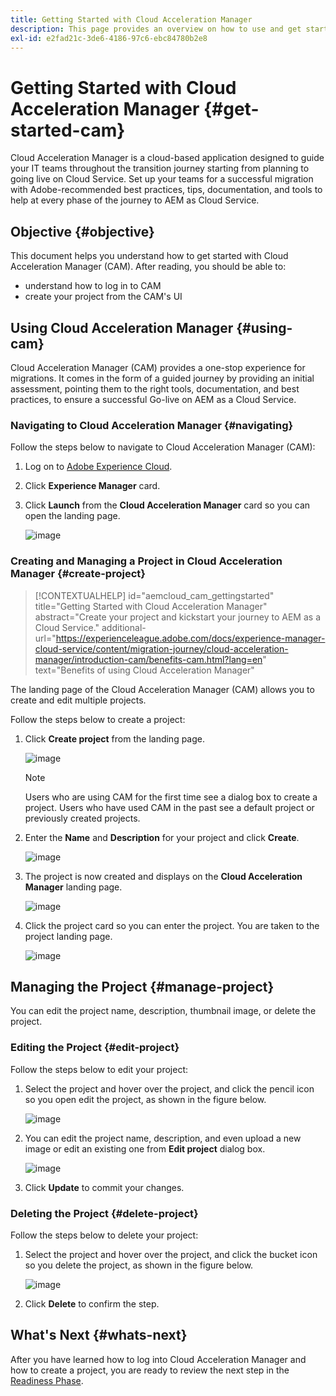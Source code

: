 ```yaml
---
title: Getting Started with Cloud Acceleration Manager
description: This page provides an overview on how to use and get started with Cloud Acceleration Manager.
exl-id: e2fad21c-3de6-4186-97c6-ebc84780b2e8
---
```

# Getting Started with Cloud Acceleration Manager {#get-started-cam}

Cloud Acceleration Manager is a cloud-based application designed to guide your IT teams throughout the transition journey starting from planning to going live on Cloud Service. Set up your teams for a successful migration with Adobe-recommended best practices, tips, documentation, and tools to help at every phase of the journey to AEM as Cloud Service.

## Objective {#objective}

This document helps you understand how to get started with Cloud Acceleration Manager (CAM). After reading, you should be able to:

* understand how to log in to CAM 
* create your project from the CAM's UI

## Using Cloud Acceleration Manager {#using-cam}

Cloud Acceleration Manager (CAM) provides a one-stop experience for migrations. It comes in the form of a guided journey by providing an initial assessment, pointing them to the right tools, documentation, and best practices, to ensure a successful Go-live on AEM as a Cloud Service.

### Navigating to Cloud Acceleration Manager {#navigating}

Follow the steps below to navigate to Cloud Acceleration Manager (CAM):

1. Log on to [Adobe Experience Cloud](https://experience.adobe.com).

1. Click **Experience Manager** card.

1. Click **Launch** from the **Cloud Acceleration Manager** card so you can open the landing page.

    ![image](/help/journey-migration/cloud-acceleration-manager/assets/cam-1.png)

### Creating and Managing a Project in Cloud Acceleration Manager {#create-project}

>[!CONTEXTUALHELP]
>id="aemcloud_cam_gettingstarted"
>title="Getting Started with Cloud Acceleration Manager"
>abstract="Create your project and kickstart your journey to AEM as a Cloud Service."
>additional-url="https://experienceleague.adobe.com/docs/experience-manager-cloud-service/content/migration-journey/cloud-acceleration-manager/introduction-cam/benefits-cam.html?lang=en" text="Benefits of using Cloud Acceleration Manager"

The landing page of the Cloud Acceleration Manager (CAM) allows you to create and edit multiple projects.

Follow the steps below to create a project:

1. Click **Create project** from the landing page.

   ![image](/help/journey-migration/cloud-acceleration-manager/assets/cam-2.png)

   >[!NOTE]
   >Users who are using CAM for the first time see a dialog box to create a project. Users who have used CAM in the past see a default project or previously created projects.

1. Enter the **Name** and **Description** for your project and click **Create**.

   ![image](/help/journey-migration/cloud-acceleration-manager/assets/cam-3.png)

1. The project is now created and displays on the **Cloud Acceleration Manager** landing page.

   ![image](/help/journey-migration/cloud-acceleration-manager/assets/cam-landing.png)
   
1. Click the project card so you can enter the project. You are taken to the project landing page.

   ![image](/help/journey-migration/cloud-acceleration-manager/assets/cam-5.png)

## Managing the Project {#manage-project}

You can edit the project name, description, thumbnail image, or delete the project.

### Editing the Project {#edit-project}

Follow the steps below to edit your project:

1. Select the project and hover over the project, and click the pencil icon so you open edit the project, as shown in the figure below.

   ![image](/help/journey-migration/cloud-acceleration-manager/assets/cam-4.png)

1. You can edit the project name, description, and even upload a new image or edit an existing one from **Edit project** dialog box.

   ![image](/help/journey-migration/cloud-acceleration-manager/assets/cam-edit.png)

1. Click **Update** to commit your changes.

### Deleting the Project {#delete-project}

Follow the steps below to delete your project:

1. Select the project and hover over the project, and click the bucket icon so you delete the project, as shown in the figure below.

   ![image](/help/journey-migration/cloud-acceleration-manager/assets/cam-4.png)

1. Click **Delete** to confirm the step.

## What's Next {#whats-next}

After you have learned how to log into Cloud Acceleration Manager and how to create a project, you are ready to review the next step in the [Readiness Phase](https://experienceleague.adobe.com/docs/experience-manager-cloud-service/content/migration-journey/cloud-acceleration-manager/using-cam/cam-readiness-phase.html?lang=en).
